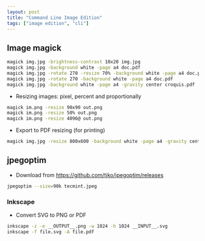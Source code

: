 ```yaml
---
layout: post
title: "Command Line Image Edition"
tags: ["image edition", "cli"]
---
```


## Image magick

```bash
magick img.jpg -brightness-contrast 10x20 img.jpg
magick img.jpg -background white -page a4 doc.pdf
magick img.jpg -rotate 270 -resize 70% -background white -page a4 doc.pdf
magick img.jpg -rotate 270 -background white -page a4 doc.pdf
magick img.jpg -background white -page a4 -gravity center croquis.pdf
```

- Resizing images: pixel, percent and proportionally

```bash
magick im.png -resize 90x90 out.png
magick im.png -resize 50% out.png
magick im.png -resize 4096@ out.png
```

- Export to PDF resizing (for printing)

```bash
magick img.jpg -resize 800x600 -background white -page a4 -gravity center -extent 800x600 doc.pdf
```

## jpegoptim

- Download from https://github.com/tjko/jpegoptim/releases

```bash
jpegoptim --size=90k tecmint.jpeg
```

### Inkscape

- Convert SVG to PNG or PDF

```bash
inkscape -z -e __OUTPUT__.png -w 1024 -h 1024 __INPUT__.svg
inkscape -f file.svg -A file.pdf
```